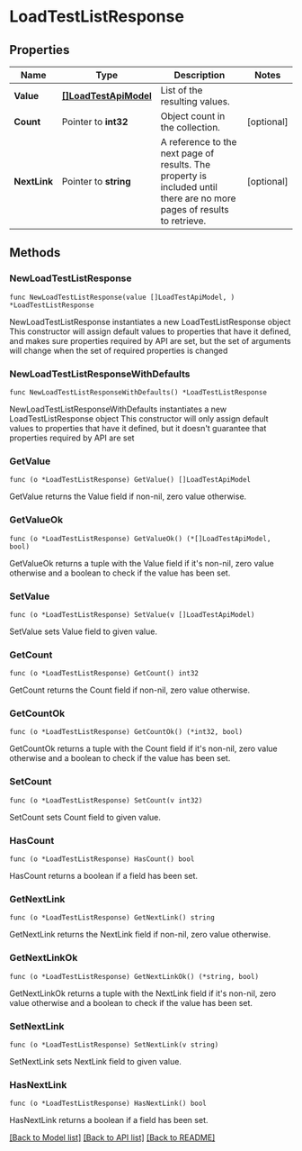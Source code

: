 # LoadTestListResponse

## Properties

Name | Type | Description | Notes
------------ | ------------- | ------------- | -------------
**Value** | [**[]LoadTestApiModel**](LoadTestApiModel.md) | List of the resulting values. | 
**Count** | Pointer to **int32** | Object count in the collection. | [optional] 
**NextLink** | Pointer to **string** | A reference to the next page of results. The property is included until there are no more pages of results to retrieve. | [optional] 

## Methods

### NewLoadTestListResponse

`func NewLoadTestListResponse(value []LoadTestApiModel, ) *LoadTestListResponse`

NewLoadTestListResponse instantiates a new LoadTestListResponse object
This constructor will assign default values to properties that have it defined,
and makes sure properties required by API are set, but the set of arguments
will change when the set of required properties is changed

### NewLoadTestListResponseWithDefaults

`func NewLoadTestListResponseWithDefaults() *LoadTestListResponse`

NewLoadTestListResponseWithDefaults instantiates a new LoadTestListResponse object
This constructor will only assign default values to properties that have it defined,
but it doesn't guarantee that properties required by API are set

### GetValue

`func (o *LoadTestListResponse) GetValue() []LoadTestApiModel`

GetValue returns the Value field if non-nil, zero value otherwise.

### GetValueOk

`func (o *LoadTestListResponse) GetValueOk() (*[]LoadTestApiModel, bool)`

GetValueOk returns a tuple with the Value field if it's non-nil, zero value otherwise
and a boolean to check if the value has been set.

### SetValue

`func (o *LoadTestListResponse) SetValue(v []LoadTestApiModel)`

SetValue sets Value field to given value.


### GetCount

`func (o *LoadTestListResponse) GetCount() int32`

GetCount returns the Count field if non-nil, zero value otherwise.

### GetCountOk

`func (o *LoadTestListResponse) GetCountOk() (*int32, bool)`

GetCountOk returns a tuple with the Count field if it's non-nil, zero value otherwise
and a boolean to check if the value has been set.

### SetCount

`func (o *LoadTestListResponse) SetCount(v int32)`

SetCount sets Count field to given value.

### HasCount

`func (o *LoadTestListResponse) HasCount() bool`

HasCount returns a boolean if a field has been set.

### GetNextLink

`func (o *LoadTestListResponse) GetNextLink() string`

GetNextLink returns the NextLink field if non-nil, zero value otherwise.

### GetNextLinkOk

`func (o *LoadTestListResponse) GetNextLinkOk() (*string, bool)`

GetNextLinkOk returns a tuple with the NextLink field if it's non-nil, zero value otherwise
and a boolean to check if the value has been set.

### SetNextLink

`func (o *LoadTestListResponse) SetNextLink(v string)`

SetNextLink sets NextLink field to given value.

### HasNextLink

`func (o *LoadTestListResponse) HasNextLink() bool`

HasNextLink returns a boolean if a field has been set.


[[Back to Model list]](../README.md#documentation-for-models) [[Back to API list]](../README.md#documentation-for-api-endpoints) [[Back to README]](../README.md)


